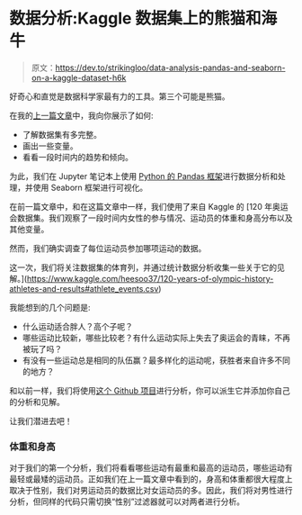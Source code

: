 # 数据分析:Kaggle 数据集上的熊猫和海牛

> 原文：<https://dev.to/strikingloo/data-analysis-pandas-and-seaborn-on-a-kaggle-dataset-h6k>

好奇心和直觉是数据科学家最有力的工具。第三个可能是熊猫。

在我的[上一篇文章](http://www.datastuff.tech/data-analysis/exploratory-data-analysis-pandas-seaborn/)中，我向你展示了如何:

*   了解数据集有多完整。
*   画出一些变量。
*   看看一段时间内的趋势和倾向。

为此，我们在 Jupyter 笔记本上使用 [Python 的 Pandas 框架](http://www.datastuff.tech/data-science/exploratory-data-analysis-with-pandas-and-jupyter-notebooks/)进行数据分析和处理，并使用 Seaborn 框架进行可视化。

在前一篇文章中，和在这篇文章中一样，我们使用了来自 Kaggle 的 [120 年奥运会数据集。我们观察了一段时间内女性的参与情况、运动员的体重和身高分布以及其他变量。

然而，我们确实调查了每位运动员参加哪项运动的数据。

这一次，我们将关注数据集的体育列，并通过统计数据分析收集一些关于它的见解。](https://www.kaggle.com/heesoo37/120-years-of-olympic-history-athletes-and-results#athlete_events.csv)

我能想到的几个问题是:

*   什么运动适合胖人？高个子呢？
*   哪些运动比较新，哪些比较老？有什么运动实际上失去了奥运会的青睐，不再被玩了吗？
*   有没有一些运动总是相同的队伍赢？最多样化的运动呢，获胜者来自许多不同的地方？

和以前一样，我们将使用[这个 Github 项目](https://github.com/StrikingLoo/Olympics-analysis-notebook)进行分析，你可以派生它并添加你自己的分析和见解。

让我们潜进去吧！

### 体重和身高

对于我们的第一个分析，我们将看看哪些运动有最重和最高的运动员，哪些运动有最轻或最矮的运动员。正如我们在上一篇文章中看到的，身高和体重都很大程度上取决于性别，我们对男运动员的数据比对女运动员的多。因此，我们将对男性进行分析，但同样的代码只需切换“性别”过滤器就可以对两者进行分析。